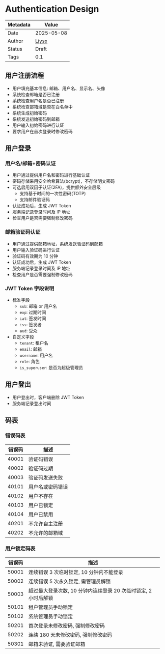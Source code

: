 # Authentication Design

| Metadata | Value                             |
| -------- | --------------------------------- |
| Date     | 2025-05-08                        |
| Author   | [Liysx](mailto:liys87x@gmail.com) |
| Status   | Draft                             |
| Tags     | 0.1                               |

## 用户注册流程

- 用户填充基本信息: 邮箱、用户名、显示名、头像
- 系统检查邮箱是否已注册
- 系统检查用户名是否已注册
- 系统检查邮箱域是否在白名单中
- 系统生成初始密码
- 系统发送初始密码到邮箱
- 用户输入初始密码进行认证
- 要求用户在首次登录时修改密码

## 用户登录

### 用户名/邮箱+密码认证

- 用户通过提供用户名和密码进行基础认证
- 密码存储采用安全哈希算法(bcrypt)，不存储明文密码
- 可选启用双因子认证(2FA)，提供额外安全层级
  - 支持基于时间的一次性密码(TOTP)
  - 支持邮件验证码
- 认证成功后，生成 JWT Token
- 服务端记录登录时间及 IP 地址
- 检查用户是否需要强制修改密码

### 邮箱验证码认证

- 用户通过提供邮箱地址，系统发送验证码到邮箱
- 用户输入验证码进行认证
- 验证码有效期为 10 分钟
- 认证成功后，生成 JWT Token
- 服务端记录登录时间及 IP 地址
- 检查用户是否需要强制修改密码

### JWT Token 字段说明

- 标准字段
  - `sub`: 邮箱 or 用户名
  - `exp`: 过期时间
  - `iat`: 签发时间
  - `iss`: 签发者
  - `aud`: 受众
- 自定义字段
  - `tenant`: 租户名
  - `email`: 邮箱
  - `username`: 用户名
  - `role`: 角色
  - `is_superuser`: 是否为超级管理员

## 用户登出

- 用户登出时，客户端删除 JWT Token
- 服务端记录登出时间

## 码表

### 错误码表

| 错误码 | 描述             |
| ------ | ---------------- |
| 40001  | 验证码错误       |
| 40002  | 验证码过期       |
| 40003  | 验证码发送失败   |
| 40101  | 用户名或密码错误 |
| 40102  | 用户不存在       |
| 40103  | 用户已锁定       |
| 40104  | 用户已禁用       |
| 40201  | 不允许自主注册   |
| 40202  | 不允许的邮箱域   |

### 用户锁定码表

| 错误码 | 描述                                                            |
| ------ | --------------------------------------------------------------- |
| 50001  | 连续错误 3 次临时锁定, 10 分钟内不能登录                        |
| 50002  | 连续错误 5 次永久锁定, 需管理员解锁                             |
| 50003  | 超过最大登录次数, 10 分钟内连续登录 20 次临时锁定, 2 小时后解锁 |
| 50101  | 租户管理员手动锁定                                              |
| 50102  | 系统管理员手动锁定                                              |
| 50201  | 首次登录未修改密码, 强制修改密码                                |
| 50202  | 连续 180 天未修改密码, 强制修改密码                             |
| 50301  | 邮箱未验证, 需要验证邮箱                                        |
